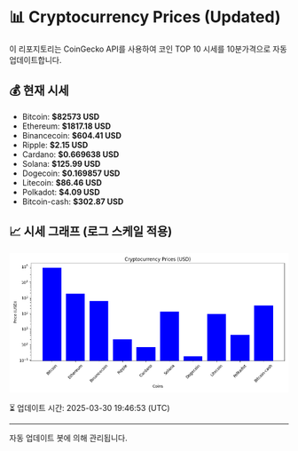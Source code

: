 
# 📊 Cryptocurrency Prices (Updated)

이 리포지토리는 CoinGecko API를 사용하여 코인 TOP 10 시세를 10분가격으로 자동 업데이트합니다.

## 💰 현재 시세
- Bitcoin: **$82573 USD**
- Ethereum: **$1817.18 USD**
- Binancecoin: **$604.41 USD**
- Ripple: **$2.15 USD**
- Cardano: **$0.669638 USD**
- Solana: **$125.99 USD**
- Dogecoin: **$0.169857 USD**
- Litecoin: **$86.46 USD**
- Polkadot: **$4.09 USD**
- Bitcoin-cash: **$302.87 USD**

## 📈 시세 그래프 (로그 스케일 적용)
![Crypto Prices](crypto_prices.png)

⏳ 업데이트 시간: 2025-03-30 19:46:53 (UTC)

---
자동 업데이트 봇에 의해 관리됩니다.
